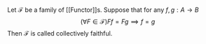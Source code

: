 Let $\mathcal{F}$ be a family of [[Functor]]s.
Suppose that for any $f,g:A\to B$ 
$$
(\forall F\in \mathcal{F}) Ff=Fg \implies f=g
$$
Then $\mathcal{F}$ is called collectively faithful.

